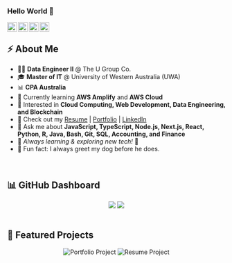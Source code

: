 ### Hello World 👋

<a href="https://linkedin.com/in/hui-xin-yang">
  <img align="left" alt="Huixin Yang LinkedIn" width="22px" src="https://img.icons8.com/nolan/512/linkedin-circled.png"/>
</a> 
<a href="https://huixin-tw.github.io/Resume">
  <img align="left" alt="Huixin Yang Github" width="22px" src="https://img.icons8.com/nolan/512/github.png"/>
</a>  
<a href="mailto:huixin.yang.tw@gmail.com">
  <img align="left" alt="Huixin Yang Email" width="22px" src="https://img.icons8.com/nolan/512/apple-mail.png"/>
</a> 
<a href="https://www.huixinyang.com">
  <img align="left" alt="Huixin Yang Portfolio" width="22px" src="https://img.icons8.com/nolan/512/web.png"/>
</a>  

<!--
<a href="https://huixin.notion.site">
  <img align="left" alt="Huixin Yang Notion" width="22px" src="https://img.icons8.com/nolan/512/notion.png"/>
</a> 
-->

<!--
**HUIXIN-TW/HUIXIN-TW** is a ✨ _special_ ✨ repository because its `README.md` (this file) appears on your GitHub profile.
-->

</br>

## ⚡️ About Me
- 👩‍💻 **Data Engineer II** @ The U Group Co.
- 🎓 **Master of IT** @ University of Western Australia (UWA)
- 📊 **CPA Australia**
- 🌱 Currently learning **AWS Amplify** and **AWS Cloud**
- 🎯 Interested in **Cloud Computing, Web Development, Data Engineering, and Blockchain**
- 📝 Check out my [Resume](https://huixin-tw.github.io/Resume/) | [Portfolio](https://www.huixinyang.com/) | [LinkedIn](https://linkedin.com/in/hui-xin-yang)
- 💬 Ask me about **JavaScript, TypeScript, Node.js, Next.js, React, Python, R, Java, Bash, Git, SQL, Accounting, and Finance**
- 📌 *Always learning & exploring new tech!* 🚀
- 🐶 Fun fact: I always greet my dog before he does.  

</br>

## 📊 GitHub Dashboard
<div align="center">
  <img src="https://github-profile-summary-cards.vercel.app/api/cards/profile-details?username=HUIXIN-TW&theme=transparent" />
  <img src="https://github-readme-streak-stats.herokuapp.com/?user=HUIXIN-TW&theme=transparent" />
</div>

</br>

## 📍 Featured Projects
<div align="center">
  <img src="https://github-readme-stats.vercel.app/api/pin/?username=HUIXIN-TW&repo=portfolio" alt="Portfolio Project" />
  <img src="https://github-readme-stats.vercel.app/api/pin/?username=HUIXIN-TW&repo=Resume" alt="Resume Project" />
</div>
